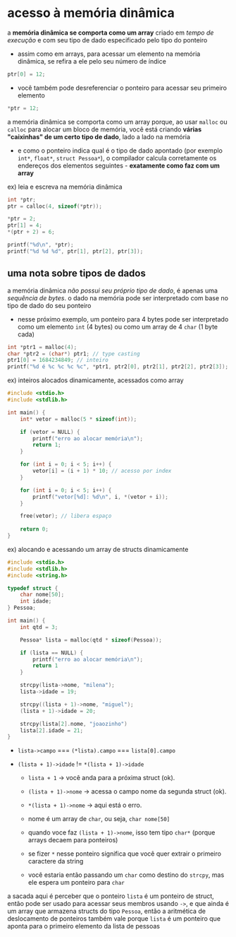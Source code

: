 # acesso à memória dinâmica
a **memória dinâmica se comporta como um array** criado em *tempo de execução* e com seu tipo de dado especificado pelo tipo do ponteiro
* assim como em arrays, para acessar um elemento na memória dinâmica, se refira a ele pelo seu número de índice
```c
ptr[0] = 12;
```
* você também pode desreferenciar o ponteiro para acessar seu primeiro elemento
```c
*ptr = 12;
```

a memória dinâmica se comporta como um array porque, ao usar `malloc` ou `calloc` para alocar um bloco de memória, você está criando **várias "caixinhas" de um certo tipo de dado**, lado a lado na memória
* e como o ponteiro indica qual é o tipo de dado apontado (por exemplo `int*`, `float*`, `struct Pessoa*`), o compilador calcula corretamente os endereços dos elementos seguintes - **exatamente como faz com um array**

ex) leia e escreva na memória dinâmica
```c
int *ptr;
ptr = calloc(4, sizeof(*ptr));

*ptr = 2;
ptr[1] = 4;
*(ptr + 2) = 6;

printf("%d\n", *ptr);
printf("%d %d %d", ptr[1], ptr[2], ptr[3]);
```

## uma nota sobre tipos de dados
a memória dinâmica *não possui seu próprio tipo de dado*, é apenas uma *sequência de bytes*. o dado na memória pode ser interpretado com base no tipo de dado do seu ponteiro
* nesse próximo exemplo, um ponteiro para 4 bytes pode ser interpretado como um elemento `int` (4 bytes) ou como um array de 4 `char` (1 byte cada)
```c
int *ptr1 = malloc(4);
char *ptr2 = (char*) ptr1; // type casting
ptr1[0] = 1684234849; // inteiro
printf("%d é %c %c %c %c", *ptr1, ptr2[0], ptr2[1], ptr2[2], ptr2[3]);
```

ex) inteiros alocados dinamicamente, acessados como array
```c
#include <stdio.h>
#include <stdlib.h>

int main() {
    int* vetor = malloc(5 * sizeof(int));

    if (vetor = NULL) {
        printf("erro ao alocar memória\n");
        return 1;
    }

    for (int i = 0; i < 5; i++) {
        vetor[i] = (i + 1) * 10; // acesso por index
    }

    for (int i = 0; i < 5; i++) {
        printf("vetor[%d]: %d\n", i, *(vetor + i));
    }

    free(vetor); // libera espaço
    
    return 0;
}
```

ex) alocando e acessando um array de structs dinamicamente
```c
#include <stdio.h>
#include <stdlib.h>
#include <string.h>

typedef struct {
    char nome[50];
    int idade;
} Pessoa;

int main() {
    int qtd = 3;

    Pessoa* lista = malloc(qtd * sizeof(Pessoa));

    if (lista == NULL) {
        printf("erro ao alocar memória\n");
        return 1
    }

    strcpy(lista->nome, "milena");
    lista->idade = 19;

    strcpy((lista + 1)->nome, "miguel");
    (lista + 1)->idade = 20;

    strcpy(lista[2].nome, "joaozinho")
    lista[2].idade = 21;
}

```
* `lista->campo` === `(*lista).campo` === `lista[0].campo`

* `(lista + 1)->idade` != `*(lista + 1)->idade`
    * `lista + 1` → você anda para a próxima struct (ok).
    * `(lista + 1)->nome` → acessa o campo nome da segunda struct (ok).
    * `*(lista + 1)->nome` → aqui está o erro.

    * nome é um array de `char`, ou seja, `char nome[50]`
    * quando voce faz `(lista + 1)->nome`, isso tem tipo `char*` (porque arrays decaem para ponteiros)
    * se fizer `*` nesse ponteiro significa que você quer extrair o primeiro caractere da string
    * você estaria então passando um `char` como destino do `strcpy`, mas ele espera um ponteiro para `char`

a sacada aqui é perceber que o ponteiro `lista` é um ponteiro de struct, então pode ser usado para acessar seus membros usando `->`, e que ainda é um array que armazena structs do tipo `Pessoa`, então a aritmética de deslocamento de ponteiros também vale porque `lista` é um ponteiro que aponta para o primeiro elemento da lista de pessoas

